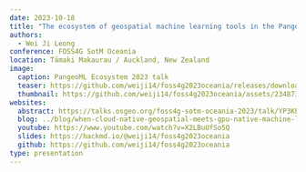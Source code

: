 ```yaml
---
date: 2023-10-18
title: "The ecosystem of geospatial machine learning tools in the Pangeo world"
authors:
  - Wei Ji Leong
conference: FOSS4G SotM Oceania
location: Tāmaki Makaurau / Auckland, New Zealand
image:
  caption: PangeoML Ecosystem 2023 talk
  teaser: https://github.com/weiji14/foss4g2023oceania/releases/download/v0.9.0/pangeo_ml_ecosystem.png
  thumbnail: https://github.com/weiji14/foss4g2023oceania/assets/23487320/a261842d-d008-48c4-83bb-e3fc977d7f90
websites:
  abstract: https://talks.osgeo.org/foss4g-sotm-oceania-2023/talk/YP3KPT/
  blog: ../blog/when-cloud-native-geospatial-meets-gpu-native-machine-learning/
  youtube: https://www.youtube.com/watch?v=X2LBuUfSo5Q
  slides: https://hackmd.io/@weiji14/foss4g2023oceania
  github: https://github.com/weiji14/foss4g2023oceania
type: presentation
---
```

